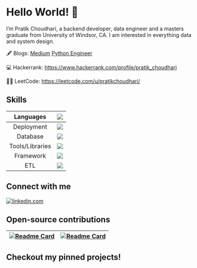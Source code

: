 # Hello World! 👋 
I’m Pratik Choudhari, a backend developer, data engineer and a masters graduate from University of Windsor, CA. I am interested in everything data and system design.

🖋️ Blogs: [Medium](https://pratik-choudhari.medium.com/) [Python Engineer](https://www.python-engineer.com/authors/pratik/)

💻 Hackerrank: https://www.hackerrank.com/profile/pratik_choudhari

👨‍💻 LeetCode: https://leetcode.com/u/pratikchoudhari/

## Skills

| Languages  | [![](https://skillicons.dev/icons?i=py,java,js,go,c,bash)](https://skillicons.dev) |
| :-------------: | :-------------: |
| Deployment | [![](https://skillicons.dev/icons?i=azure,github,aws,docker,jenkins,nginx)](https://skillicons.dev) |
| Database | [![](https://skillicons.dev/icons?i=mysql,postgres,redis,mongodb)](https://skillicons.dev) |
| Tools/Libraries | [![](https://go-skill-icons.vercel.app/api/icons?i=fastapi,numpy,matplotlib,sklearn,tensorflow)](https://go-skill-icons.vercel.app) |
| Framework | [![](https://skillicons.dev/icons?i=spring,django,flask,react)](https://go-skill-icons.vercel.app) |
| ETL | [![](https://go-skill-icons.vercel.app/api/icons?i=kafka,databricks,spark,pandas,pkl,tableau)](https://go-skill-icons.vercel.app) |

## Connect with me 

[![linkedin.com](https://img.shields.io/badge/LinkedIn-0077B5?style=for-the-badge&logo=linkedin&logoColor=white)](https://www.linkedin.com/in/pratik-choudhari/) 

## Open-source contributions

[![Readme Card](https://github-readme-stats.vercel.app/api/pin/?username=pratik-choudhari&repo=AlgoCode)](https://github.com/pratik-choudhari/AlgoCode) | [![Readme Card](https://github-readme-stats.vercel.app/api/pin/?username=DarshanDeshpande&repo=Scrapera)](https://github.com/DarshanDeshpande/Scrapera)
| --- | --- |

## Checkout my pinned projects!

